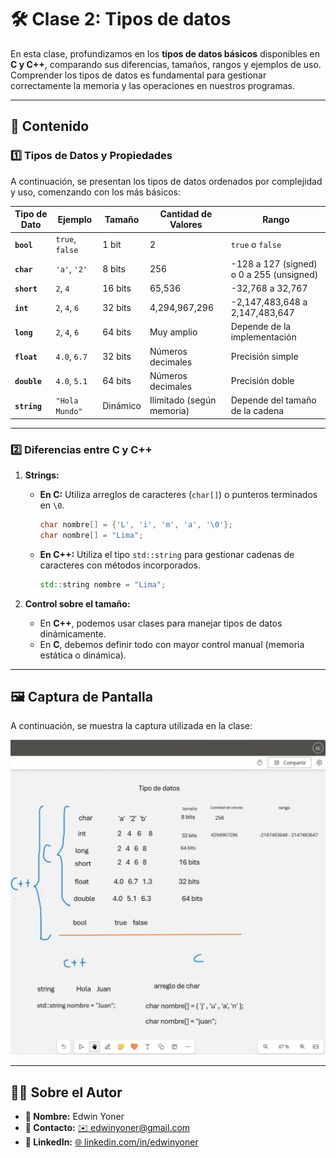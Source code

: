 # 🛠️ Clase 2: Tipos de datos

En esta clase, profundizamos en los **tipos de datos básicos** disponibles en **C y C++**, comparando sus diferencias, tamaños, rangos y ejemplos de uso. Comprender los tipos de datos es fundamental para gestionar correctamente la memoria y las operaciones en nuestros programas.

---

## 📖 Contenido

### **1️⃣ Tipos de Datos y Propiedades**

A continuación, se presentan los tipos de datos ordenados por complejidad y uso, comenzando con los más básicos:

| Tipo de Dato | Ejemplo         | Tamaño | Cantidad de Valores    | Rango                                |
|--------------|-----------------|--------|------------------------|--------------------------------------|
| **`bool`**   | `true`, `false` | 1 bit  | 2                      | `true` o `false`                    |
| **`char`**   | `'a'`, `'2'`    | 8 bits | 256                    | -128 a 127 (signed) o 0 a 255 (unsigned) |
| **`short`**  | `2`, `4`        | 16 bits| 65,536                 | -32,768 a 32,767                    |
| **`int`**    | `2`, `4`, `6`   | 32 bits| 4,294,967,296          | -2,147,483,648 a 2,147,483,647      |
| **`long`**   | `2`, `4`, `6`   | 64 bits| Muy amplio             | Depende de la implementación        |
| **`float`**  | `4.0`, `6.7`    | 32 bits| Números decimales      | Precisión simple                    |
| **`double`** | `4.0`, `5.1`    | 64 bits| Números decimales      | Precisión doble                     |
| **`string`** | `"Hola Mundo"`  | Dinámico | Ilimitado (según memoria) | Depende del tamaño de la cadena |

---

### **2️⃣ Diferencias entre C y C++**

1. **Strings:**
    - **En C:** Utiliza arreglos de caracteres (`char[]`) o punteros terminados en `\0`.
      ```c
      char nombre[] = {'L', 'i', 'm', 'a', '\0'};
      char nombre[] = "Lima";
      ```
    - **En C++:** Utiliza el tipo `std::string` para gestionar cadenas de caracteres con métodos incorporados.
      ```cpp
      std::string nombre = "Lima";
      ```

2. **Control sobre el tamaño:**
    - En **C++**, podemos usar clases para manejar tipos de datos dinámicamente.
    - En **C**, debemos definir todo con mayor control manual (memoria estática o dinámica).

---

## 🖼️ Captura de Pantalla

A continuación, se muestra la captura utilizada en la clase:

![Tipos de Datos](images/1.png)

---

## 👨‍💻 Sobre el Autor
- **👤 Nombre:** Edwin Yoner
- **📧 Contacto:** [✉️ edwinyoner@gmail.com](mailto:edwinyoner@gmail.com)
- **🔗 LinkedIn:** [🌐 linkedin.com/in/edwinyoner](https://www.linkedin.com/in/edwinyoner)
